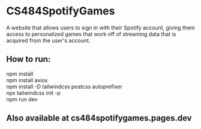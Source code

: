 # CS484SpotifyGames
A website that allows users to sign in with their Spotify account, giving them access to personalized games that work off of streaming data that is acquired from the user's account.


## How to run:

npm install  
npm install axios  
npm install -D tailwindcss postcss autoprefixer  
npx tailwindcss init -p  
npm run dev   
  
## Also available at **cs484spotifygames.pages.dev**
